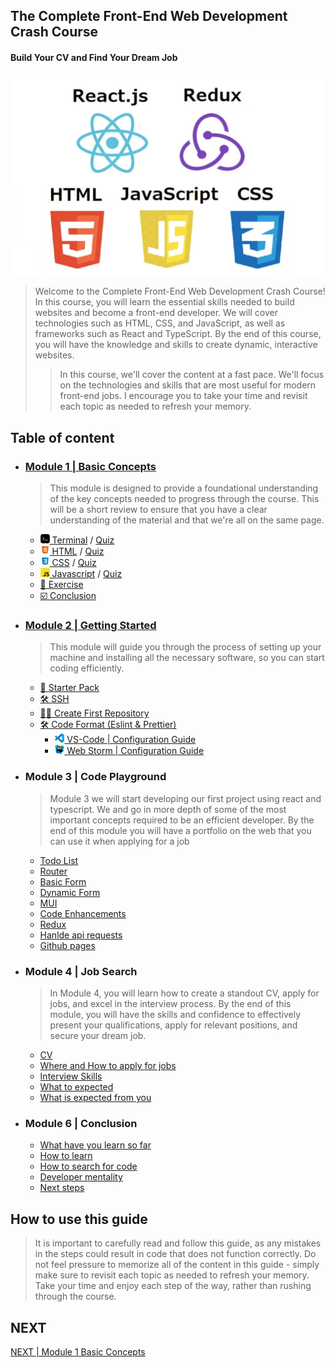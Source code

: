 ## The Complete Front-End Web Development Crash Course
#### Build Your CV and Find Your Dream Job
<img src="./imgs/hero.png" />

> Welcome to the Complete Front-End Web Development Crash Course! In this course, you will learn the essential skills needed to build websites and become a front-end developer.
> We will cover technologies such as HTML, CSS, and JavaScript, as well as frameworks such as React and TypeScript.
> By the end of this course, you will have the knowledge and skills to create dynamic, interactive websites.
>
> > In this course, we'll cover the content at a fast pace. We'll focus on the technologies and skills that are most useful for modern front-end jobs.
> > I encourage you to take your time and revisit each topic as needed to refresh your memory.


## Table of content
- ### [Module 1 | Basic Concepts](./module_01/README.md)
    > This module is designed to provide a foundational understanding of the key concepts needed to progress through the course.
    This will be a short review to ensure that you have a clear understanding of the material and that we're all on the same page.
    - [<img src="./imgs/terminal-icon.jpeg" width="15"/> Terminal](./module_01/terminal.md) / [Quiz](./module_01/terminal_quiz.md)
    - [<img src="./imgs/html5-icon.jpeg" width="15"/> HTML](module_01/html.md) / [Quiz](./module_01/html_quiz.md)
    - [<img src="./imgs/css3-icon.jpeg" width="15"/> CSS](./module_01/css.md) / [Quiz](./module_01/css_quiz.md)
    - [<img src="./imgs/javascript-logo.png" width="15"/> Javascript](./module_01/javascript.md) / [Quiz](./module_01/javascript_quiz.md)
    - [📝 Exercise](./module_01/exercise.md)
    - [☑️ Conclusion](./module_01/conclusion.md)


- ### [Module 2 | Getting Started](./module_02/README.md)
    > This module will guide you through the process of setting up your machine and installing all the necessary software, so you can start coding efficiently.
  - [🎒 Starter Pack](module_02/starterPack.md)
  - [🛠 SSH](module_02/ssh.md)
  - [👨‍🎨 Create First Repository](module_02/createFirstRepository.md)
  - [🛠 Code Format (Eslint & Prettier)](module_02/CODE_FORMAT_WITH_ESLINT_&_PRETTIER.md)
    - [<img src="./imgs/vscode_logo.png" width="15"/> VS-Code | Configuration Guide](module_02/vscodeConfigurationGuide.md)
    - [<img src="./imgs/webstorm_logo.svg" width="15"/> Web Storm | Configuration Guide](module_02/webstormConfigurationGuide.md)

- ### Module 3 | Code Playground
  > Module 3 we will start developing our first project using react and typescript.
  > We and go in more depth of some of the most important concepts required to be an efficient developer.
  > By the end of this module you will have a portfolio on the web that you can use it when applying for a job
  - [Todo List]()
  - [Router]()
  - [Basic Form]()
  - [Dynamic Form]()
  - [MUI]()
  - [Code Enhancements]()
  - [Redux]()
  - [Hanlde api requests]()
  - [Github pages]()

- ### Module 4 | Job Search
    > In Module 4, you will learn how to create a standout CV, apply for jobs, and excel in the interview process. By the end of this module, you will have the skills and confidence to effectively present your qualifications, apply for relevant positions, and secure your dream job.
  - [CV]()
  - [Where and How to apply for jobs]()
  - [Interview Skills]()
  - [What to expected]()
  - [What is expected from you]()

- ### Module 6 | Conclusion
  - [What have you learn so far]()
  - [How to learn]()
  - [How to search for code]()
  - [Developer mentality]()
  - [Next steps]()

## How to use this guide
> It is important to carefully read and follow this guide, as any mistakes in the steps could result in code that does not function correctly. Do not feel pressure to memorize all of the content in this guide - simply make sure to revisit each topic as needed to refresh your memory. Take your time and enjoy each step of the way, rather than rushing through the course.

## NEXT
[NEXT | Module 1 Basic Concepts](./module_01/README.md)
